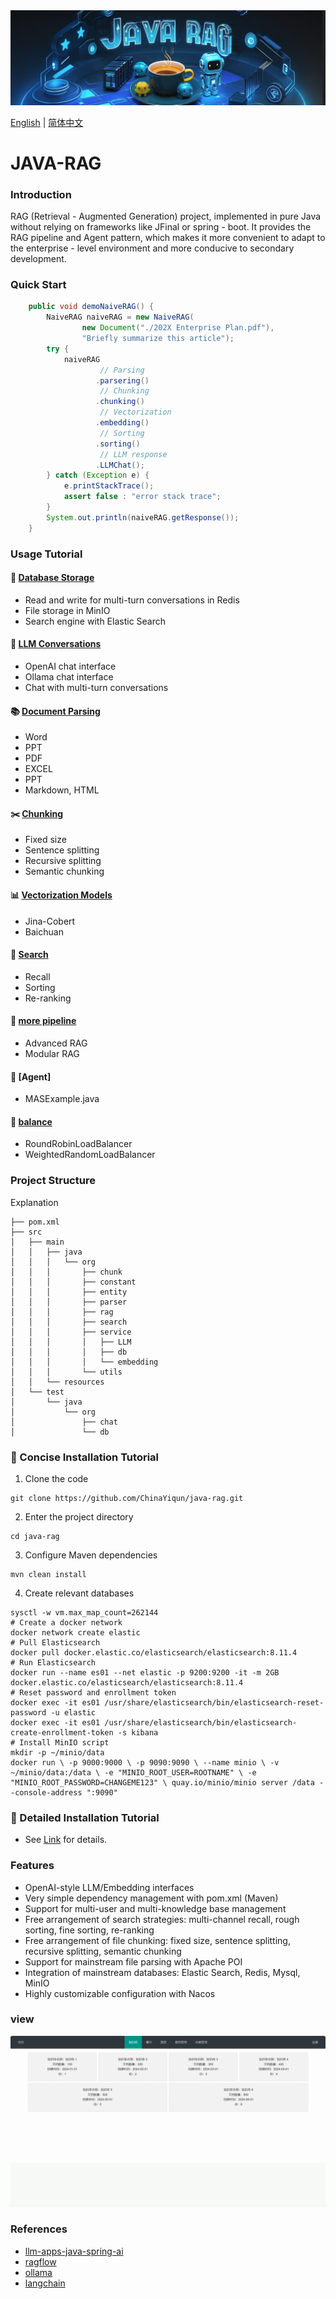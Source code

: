<div align="center">
<a href="">
<img src="webapp/resources/biglog.png" alt="ragflow logo">
</a>
</div>


[English](README.md) | [简体中文](README_ch.md) 
# JAVA-RAG

### Introduction
RAG (Retrieval - Augmented Generation) project, implemented in pure Java without relying on frameworks like JFinal or spring - boot. It provides the RAG pipeline and Agent pattern, which makes it more convenient to adapt to the enterprise - level environment and more conducive to secondary development.
### Quick Start
```java
    public void demoNaiveRAG() {
        NaiveRAG naiveRAG = new NaiveRAG(
                new Document("./202X Enterprise Plan.pdf"),
                "Briefly summarize this article");
        try {
            naiveRAG
                    // Parsing
                   .parsering()
                    // Chunking
                   .chunking()
                    // Vectorization
                   .embedding()
                    // Sorting
                   .sorting()
                    // LLM response
                   .LLMChat();
        } catch (Exception e) {
            e.printStackTrace();
            assert false : "error stack trace";
        }
        System.out.println(naiveRAG.getResponse());
    }
```

### Usage Tutorial

#### 💽 [Database Storage](doc/db.md)
- Read and write for multi-turn conversations in Redis
- File storage in MinIO
- Search engine with Elastic Search

#### 🧠 [LLM Conversations](doc/LLM.md)
- OpenAI chat interface
- Ollama chat interface
- Chat with multi-turn conversations

#### 📚 [Document Parsing](doc/parser.md)
- Word
- PPT
- PDF
- EXCEL
- PPT
- Markdown, HTML

#### ✂️ [Chunking](doc/chunk.md)
- Fixed size
- Sentence splitting
- Recursive splitting
- Semantic chunking

#### 📊 [Vectorization Models](doc/embedding.md)
- Jina-Cobert
- Baichuan

#### 🔎 [Search](doc/search.md)
- Recall
- Sorting
- Re-ranking

#### 🎁 [more pipeline](doc/pipeline.md)
- Advanced RAG
- Modular RAG
#### 🦾 [Agent]
- MASExample.java

#### 🎰 [balance](doc/balance.md)
- RoundRobinLoadBalancer
- WeightedRandomLoadBalancer

### Project Structure
Explanation
```shell
├── pom.xml
├── src
│   ├── main
│   │   ├── java
│   │   │   └── org
│   │   │       ├── chunk
│   │   │       ├── constant
│   │   │       ├── entity
│   │   │       ├── parser
│   │   │       ├── rag
│   │   │       ├── search
│   │   │       ├── service
│   │   │       │   ├── LLM
│   │   │       │   ├── db
│   │   │       │   └── embedding
│   │   │       └── utils
│   │   └── resources
│   └── test
│       └── java
│           └── org
│               ├── chat
│               └── db
```

### 🧒 Concise Installation Tutorial

1. Clone the code
```shell
git clone https://github.com/ChinaYiqun/java-rag.git
```

2. Enter the project directory
```shell
cd java-rag
```

3. Configure Maven dependencies
```shell
mvn clean install
```

4. Create relevant databases
```shell
sysctl -w vm.max_map_count=262144
# Create a docker network
docker network create elastic
# Pull Elasticsearch
docker pull docker.elastic.co/elasticsearch/elasticsearch:8.11.4
# Run Elasticsearch
docker run --name es01 --net elastic -p 9200:9200 -it -m 2GB docker.elastic.co/elasticsearch/elasticsearch:8.11.4
# Reset password and enrollment token
docker exec -it es01 /usr/share/elasticsearch/bin/elasticsearch-reset-password -u elastic
docker exec -it es01 /usr/share/elasticsearch/bin/elasticsearch-create-enrollment-token -s kibana
# Install MinIO script
mkdir -p ~/minio/data
docker run \ -p 9000:9000 \ -p 9090:9090 \ --name minio \ -v ~/minio/data:/data \ -e "MINIO_ROOT_USER=ROOTNAME" \ -e "MINIO_ROOT_PASSWORD=CHANGEME123" \ quay.io/minio/minio server /data --console-address ":9090"
```

### 🥸 Detailed Installation Tutorial
- See [Link](doc/install.md) for details.

### Features

- OpenAI-style LLM/Embedding interfaces
- Very simple dependency management with pom.xml (Maven)
- Support for multi-user and multi-knowledge base management
- Free arrangement of search strategies: multi-channel recall, rough sorting, fine sorting, re-ranking
- Free arrangement of file chunking: fixed size, sentence splitting, recursive splitting, semantic chunking
- Support for mainstream file parsing with Apache POI
- Integration of mainstream databases: Elastic Search, Redis, Mysql, MinIO
- Highly customizable configuration with Nacos

### view
![ezgif-81180eba7adb9d.gif](webapp/resources/ezgif-81180eba7adb9d.gif)

### References

- [llm-apps-java-spring-ai](https://github.com/ThomasVitale/llm-apps-java-spring-ai/tree/main)
- [ragflow](https://github.com/infiniflow/ragflow)
- [ollama](https://github.com/ollama/ollama)
- [langchain](https://github.com/langchain-ai/langchain)